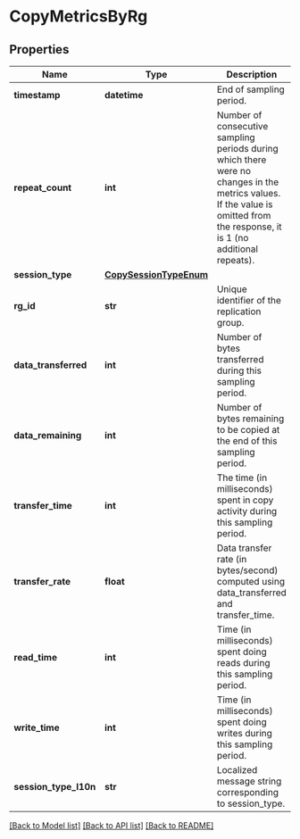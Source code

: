 # CopyMetricsByRg

## Properties
Name | Type | Description | Notes
------------ | ------------- | ------------- | -------------
**timestamp** | **datetime** | End of sampling period. | [optional] 
**repeat_count** | **int** | Number of consecutive sampling periods during which there were no changes in the metrics values. If the value is omitted from the response, it is 1 (no additional repeats).  | [optional] 
**session_type** | [**CopySessionTypeEnum**](CopySessionTypeEnum.md) |  | [optional] 
**rg_id** | **str** | Unique identifier of the replication group. | [optional] 
**data_transferred** | **int** | Number of bytes transferred during this sampling period. | [optional] 
**data_remaining** | **int** | Number of bytes remaining to be copied at the end of this sampling period. | [optional] 
**transfer_time** | **int** | The time (in milliseconds) spent in copy activity during this sampling period.  | [optional] 
**transfer_rate** | **float** | Data transfer rate (in bytes/second) computed using data_transferred and transfer_time.  | [optional] 
**read_time** | **int** | Time (in milliseconds) spent doing reads during this sampling period.  | [optional] 
**write_time** | **int** | Time (in milliseconds) spent doing writes during this sampling period.  | [optional] 
**session_type_l10n** | **str** | Localized message string corresponding to session_type. | [optional] 

[[Back to Model list]](../README.md#documentation-for-models) [[Back to API list]](../README.md#documentation-for-api-endpoints) [[Back to README]](../README.md)


